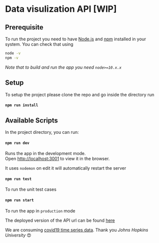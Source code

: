 # Data visulization API [WIP]

## Prerequisite 
To run the project you need to have [Node.js](http://nodejs.org/) and [npm](https://www.npmjs.com/) installed in your system. You can check that using 
```sh
node -v
npm -v
```
*Note that to build and run the app you need `node>=10.x.x`*

## Setup
To setup the project please clone the repo and go inside the directory run

#### `npm run install`

## Available Scripts

In the project directory, you can run:

#### `npm run dev`

Runs the app in the development mode.\
Open [http://localhost:3001](http://localhost:3001) to view it in the browser.

It uses `nodemon` on edit it will automatically restart the server

#### `npm run test`
To run the unit test cases

#### `npm run start`

To run the app in `production` mode

The deployed version of the API url can be found [here](https://covid19-report-backend.herokuapp.com/)

We are consuming [covid19 time series data](https://github.com/CSSEGISandData/COVID-19/tree/master/csse_covid_19_data/csse_covid_19_time_series). Thank you *Johns Hopkins University* :heart_eyes:

